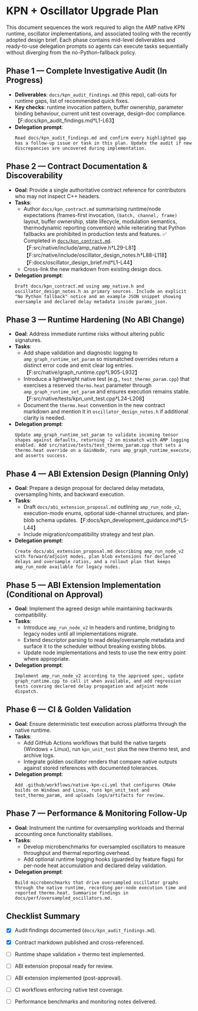 # KPN + Oscillator Upgrade Plan

This document sequences the work required to align the AMP native KPN runtime, oscillator implementations, and associated tooling with the recently adopted design brief. Each phase contains mid-level deliverables and ready-to-use delegation prompts so agents can execute tasks sequentially without diverging from the no-Python-fallback policy.

## Phase 1 — Complete Investigative Audit (In Progress)
- **Deliverables**: `docs/kpn_audit_findings.md` (this repo), call-outs for runtime gaps, list of recommended quick fixes.
- **Key checks**: runtime invocation pattern, buffer ownership, parameter binding behaviour, current unit test coverage, design-doc compliance.【F:docs/kpn_audit_findings.md†L1-L63】
- **Delegation prompt**:
  ```text
  Read docs/kpn_audit_findings.md and confirm every highlighted gap has a follow-up issue or task in this plan. Update the audit if new discrepancies are uncovered during implementation.
  ```

## Phase 2 — Contract Documentation & Discoverability
- **Goal**: Provide a single authoritative contract reference for contributors who may not inspect C++ headers.
- **Tasks**:
  - Author `docs/kpn_contract.md` summarising runtime/node expectations (frames-first invocation, `(batch, channel, frame)` layout, buffer ownership, state lifecycle, modulation semantics, thermodynamic reporting convention) while reiterating that Python fallbacks are prohibited in production tests and features. ✅ Completed in [`docs/kpn_contract.md`](./kpn_contract.md).【F:src/native/include/amp_native.h†L29-L81】【F:src/native/include/oscillator_design_notes.h†L88-L118】【F:docs/oscillator_design_brief.md†L1-L44】
  - Cross-link the new markdown from existing design docs.
- **Delegation prompt**:
  ```text
  Draft docs/kpn_contract.md using amp_native.h and oscillator_design_notes.h as primary sources. Include an explicit "No Python fallback" notice and an example JSON snippet showing oversample and declared delay metadata inside params_json.
  ```

## Phase 3 — Runtime Hardening (No ABI Change)
- **Goal**: Address immediate runtime risks without altering public signatures.
- **Tasks**:
  - Add shape validation and diagnostic logging to `amp_graph_runtime_set_param` so mismatched overrides return a distinct error code and emit clear log entries.【F:src/native/graph_runtime.cpp†L905-L932】
  - Introduce a lightweight native test (e.g., `test_thermo_param.cpp`) that exercises a reserved `thermo.heat` parameter through `amp_graph_runtime_set_param` and ensures execution remains stable.【F:src/native/tests/kpn_unit_test.cpp†L24-L208】
  - Document the `thermo.heat` convention in the new contract markdown and mention it in `oscillator_design_notes.h` if additional clarity is needed.
- **Delegation prompt**:
  ```text
  Update amp_graph_runtime_set_param to validate incoming tensor shapes against defaults, returning -2 on mismatch with AMP logging enabled. Add src/native/tests/test_thermo_param.cpp that sets a thermo.heat override on a GainNode, runs amp_graph_runtime_execute, and asserts success.
  ```

## Phase 4 — ABI Extension Design (Planning Only)
- **Goal**: Prepare a design proposal for declared delay metadata, oversampling hints, and backward execution.
- **Tasks**:
  - Draft `docs/abi_extension_proposal.md` outlining `amp_run_node_v2`, execution-mode enums, optional side-channel structures, and plan-blob schema updates.【F:docs/kpn_development_guidance.md†L5-L44】
  - Include migration/compatibility strategy and test plan.
- **Delegation prompt**:
  ```text
  Create docs/abi_extension_proposal.md describing amp_run_node_v2 with forward/adjoint modes, plan blob extensions for declared delays and oversample ratios, and a rollout plan that keeps amp_run_node available for legacy nodes.
  ```

## Phase 5 — ABI Extension Implementation (Conditional on Approval)
- **Goal**: Implement the agreed design while maintaining backwards compatibility.
- **Tasks**:
  - Introduce `amp_run_node_v2` in headers and runtime, bridging to legacy nodes until all implementations migrate.
  - Extend descriptor parsing to read delay/oversample metadata and surface it to the scheduler without breaking existing blobs.
  - Update node implementations and tests to use the new entry point where appropriate.
- **Delegation prompt**:
  ```text
  Implement amp_run_node_v2 according to the approved spec, update graph_runtime.cpp to call it when available, and add regression tests covering declared delay propagation and adjoint mode dispatch.
  ```

## Phase 6 — CI & Golden Validation
- **Goal**: Ensure deterministic test execution across platforms through the native runtime.
- **Tasks**:
  - Add GitHub Actions workflows that build the native targets (Windows + Linux), run `kpn_unit_test` plus the new thermo test, and archive logs.
  - Integrate golden oscillator renders that compare native outputs against stored references with documented tolerances.
- **Delegation prompt**:
  ```text
  Add .github/workflows/native-kpn-ci.yml that configures CMake builds on Windows and Linux, runs kpn_unit_test and test_thermo_param, and uploads logs/artifacts for review.
  ```

## Phase 7 — Performance & Monitoring Follow-Up
- **Goal**: Instrument the runtime for oversampling workloads and thermal accounting once functionality stabilises.
- **Tasks**:
  - Develop microbenchmarks for oversampled oscillators to measure throughput and thermal reporting overhead.
  - Add optional runtime logging hooks (guarded by feature flags) for per-node heat accumulation and declared delay validation.
- **Delegation prompt**:
  ```text
  Build microbenchmarks that drive oversampled oscillator graphs through the native runtime, recording per-node execution time and reported thermo.heat. Summarise findings in docs/perf/oversampled_oscillators.md.
  ```

## Checklist Summary
- [x] Audit findings documented (`docs/kpn_audit_findings.md`).
- [x] Contract markdown published and cross-referenced.
- [ ] Runtime shape validation + thermo test implemented.
- [ ] ABI extension proposal ready for review.
- [ ] ABI extension implemented (post-approval).
- [ ] CI workflows enforcing native test coverage.
- [ ] Performance benchmarks and monitoring notes delivered.

